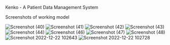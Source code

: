 Kenko - A Patient Data Management System

Screenshots of working model

![Screenshot (40)](https://user-images.githubusercontent.com/62565788/209062431-b3bfeea1-a4ee-4f86-9edc-83cba2262bdf.png)
![Screenshot (41)](https://user-images.githubusercontent.com/62565788/209062522-1f0ec011-35b3-4b39-b23e-c558de44c61b.png)
![Screenshot (42)](https://user-images.githubusercontent.com/62565788/209062527-4c1bab64-3db6-4312-8b00-c706345a0577.png)
![Screenshot (43)](https://user-images.githubusercontent.com/62565788/209062530-a1b3b3df-a9e8-4c09-9f70-6548041bbece.png)
![Screenshot (44)](https://user-images.githubusercontent.com/62565788/209062534-524bdaed-cc99-4121-ace4-b6608b8aaa26.png)
![Screenshot (46)](https://user-images.githubusercontent.com/62565788/209062537-d789b42d-21c1-40e2-9f67-e1844d49fa97.png)
![Screenshot (47)](https://user-images.githubusercontent.com/62565788/209062540-60dc85d6-100b-4cdd-9875-0745b39a49f0.png)
![Screenshot (48)](https://user-images.githubusercontent.com/62565788/209062544-cc7179de-be92-437c-bb6e-0a4115baa230.png)
![Screenshot 2022-12-22 102643](https://user-images.githubusercontent.com/62565788/209062828-1a89d92e-b40d-4463-8efe-e0671b44654c.png)
![Screenshot 2022-12-22 102728](https://user-images.githubusercontent.com/62565788/209062836-0f4ac1a0-2053-4755-9aa3-afb94469e086.png)
